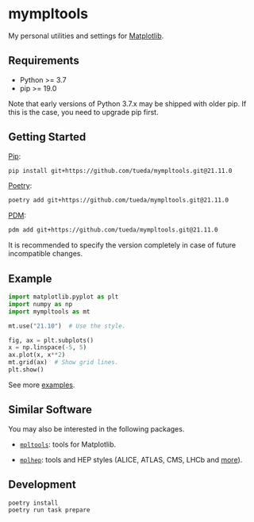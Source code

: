 mympltools
==========

My personal utilities and settings for [Matplotlib](https://matplotlib.org/).


Requirements
------------

- Python >= 3.7
- pip >= 19.0

Note that early versions of Python 3.7.x may be shipped with older pip.
If this is the case, you need to upgrade pip first.


Getting Started
---------------

[Pip](https://pip.pypa.io/):
```bash
pip install git+https://github.com/tueda/mympltools.git@21.11.0
```

[Poetry](https://python-poetry.org/):
```bash
poetry add git+https://github.com/tueda/mympltools.git@21.11.0
```

[PDM](https://pdm.fming.dev/):
```bash
pdm add git+https://github.com/tueda/mympltools.git@21.11.0
```

It is recommended to specify the version completely in case of future incompatible changes.


Example
-------

```python
import matplotlib.pyplot as plt
import numpy as np
import mympltools as mt

mt.use("21.10")  # Use the style.

fig, ax = plt.subplots()
x = np.linspace(-5, 5)
ax.plot(x, x**2)
mt.grid(ax)  # Show grid lines.
plt.show()
```

See more [examples](https://github.com/tueda/mympltools/blob/main/examples/Examples.ipynb).


Similar Software
----------------

You may also be interested in the following packages.

- [`mpltools`](https://github.com/tonysyu/mpltools): tools for Matplotlib.

- [`mplhep`](https://github.com/scikit-hep/mplhep): tools and HEP styles (ALICE, ATLAS, CMS, LHCb and [more](https://github.com/scikit-hep/mplhep/blob/fd3d12414f73b46d3955ccca38af2cc7ccf48961/src/mplhep/styles/__init__.py#L88-L90)).


Development
-----------

```bash
poetry install
poetry run task prepare
```
